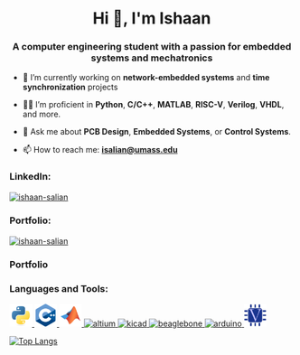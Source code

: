 <h1 align="center">Hi 👋, I'm Ishaan</h1>
<h3 align="center">A computer engineering student with a passion for embedded systems and mechatronics</h3>

- 🌱 I’m currently working on **network-embedded systems** and **time synchronization** projects

- 👨‍💻 I’m proficient in **Python**, **C/C++**, **MATLAB**, **RISC-V**, **Verilog**, **VHDL**, and more.

- 💬 Ask me about **PCB Design**, **Embedded Systems**, or **Control Systems**.

- 📫 How to reach me: **isalian@umass.edu**

<h3 align="left">LinkedIn:</h3>
<p>
<a href="https://linkedin.com/in/ishaan-salian" target="blank"><img align="center" src="https://raw.githubusercontent.com/rahuldkjain/github-profile-readme-generator/master/src/images/icons/Social/linked-in-alt.svg" alt="ishaan-salian" height="30" width="40" /></a>
</p>

<h3 align="left">Portfolio:</h3>
<p>
<a href="https://ishaansalian.github.io/Portfolio/" target="blank"><img align="center" src="https://github.com/ishaansalian/Portfolio/blob/main/images/Logo.svg" alt="ishaan-salian" height="30" width="40" /></a> <h3>Portfolio</h3>
</p>

<h3 align="left">Languages and Tools:</h3>
<p align="left">
<a href="https://www.python.org/" target="_blank"> <img src="https://raw.githubusercontent.com/devicons/devicon/master/icons/python/python-original.svg" alt="python" width="40" height="40"/> </a>
<a href="https://en.cppreference.com/" target="_blank"> <img src="https://raw.githubusercontent.com/devicons/devicon/master/icons/cplusplus/cplusplus-original.svg" alt="cplusplus" width="40" height="40"/> </a>
<a href="https://www.mathworks.com/" target="_blank"> <img src="https://raw.githubusercontent.com/devicons/devicon/master/icons/matlab/matlab-original.svg" alt="matlab" width="40" height="40"/> </a>
<a href="https://altium.com/" target="_blank"> <img src="https://upload.wikimedia.org/wikipedia/commons/thumb/1/1e/Altium_Designer_logo.svg/2048px-Altium_Designer_logo.svg.png" alt="altium" width="40" height="40"/> </a>
<a href="https://www.kicad.org/" target="_blank"> <img src="https://upload.wikimedia.org/wikipedia/commons/thumb/1/10/Kicad_icon.svg/2048px-Kicad_icon.svg.png" alt="kicad" width="40" height="40"/> </a>
<a href="https://beagleboard.org/" target="_blank"> <img src="https://upload.wikimedia.org/wikipedia/commons/thumb/d/d7/Beagleboard_logo.svg/1024px-Beagleboard_logo.svg.png" alt="beaglebone" width="40" height="40"/> </a>
<a href="https://www.arduino.cc/" target="_blank"> <img src="https://cdn.worldvectorlogo.com/logos/arduino-1.svg" alt="arduino" width="40" height="40"/> </a>
<a href="https://www.verilog.com/" target="_blank"> <img src="https://raw.githubusercontent.com/devicons/devicon/master/icons/verilog/verilog-original.svg" alt="verilog" width="40" height="40"/> </a>
</p>

[![Top Langs](https://github-readme-stats.vercel.app/api/top-langs/?username=ishaansalian&layout=compact&theme=dark)](https://github.com/anuraghazra/github-readme-stats)


<!--
**ishaansalian/ishaansalian** is a ✨ _special_ ✨ repository because its `README.md` (this file) appears on your GitHub profile.

Here are some ideas to get you started:

- 🔭 I’m currently working on ...
- 🌱 I’m currently learning ...
- 👯 I’m looking to collaborate on ...
- 🤔 I’m looking for help with ...
- 💬 Ask me about ...
- 📫 How to reach me: ...
- 😄 Pronouns: ...
- ⚡ Fun fact: ...
-->
